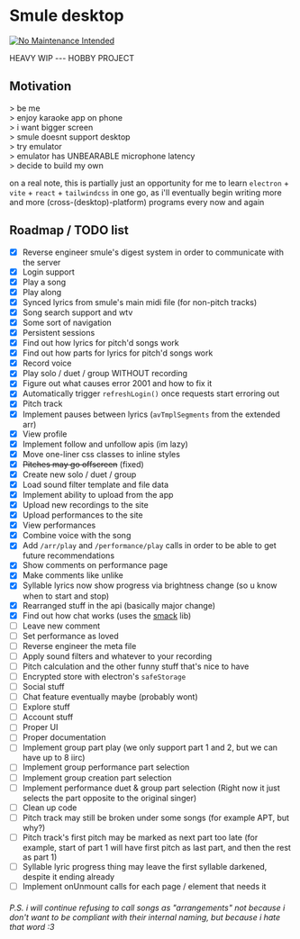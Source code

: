 # Smule desktop

[![No Maintenance Intended](http://unmaintained.tech/badge.svg)](http://unmaintained.tech/)

HEAVY WIP --- HOBBY PROJECT

## Motivation

<p>
> be me <br/>
> enjoy karaoke app on phone <br/>
> i want bigger screen <br/>
> smule doesnt support desktop <br/>
> try emulator <br/>
> emulator has UNBEARABLE microphone latency <br/>
> decide to build my own
</p>

on a real note, this is partially just an opportunity for me to learn `electron` + `vite` + `react` + `tailwindcss` in one go, as i'll eventually begin writing more and more (cross-(desktop)-platform) programs every now and again

## Roadmap / TODO list

- [x] Reverse engineer smule's digest system in order to communicate with the server
- [x] Login support
- [x] Play a song
- [x] Play along
- [x] Synced lyrics from smule's main midi file (for non-pitch tracks)
- [x] Song search support and wtv
- [x] Some sort of navigation
- [x] Persistent sessions
- [x] Find out how lyrics for pitch'd songs work
- [x] Find out how parts for lyrics for pitch'd songs work
- [x] Record voice
- [x] Play solo / duet / group WITHOUT recording
- [x] Figure out what causes error 2001 and how to fix it
- [x] Automatically trigger `refreshLogin()` once requests start erroring out
- [x] Pitch track
- [x] Implement pauses between lyrics (`avTmplSegments` from the extended arr)
- [x] View profile
- [x] Implement follow and unfollow apis (im lazy)
- [x] Move one-liner css classes to inline styles
- [x] ~~Pitches may go offscreen~~ (fixed)
- [x] Create new solo / duet / group
- [x] Load sound filter template and file data
- [x] Implement ability to upload from the app
- [x] Upload new recordings to the site
- [x] Upload performances to the site
- [x] View performances
- [x] Combine voice with the song
- [x] Add `/arr/play` and `/performance/play` calls in order to be able to get future recommendations
- [x] Show comments on performance page
- [x] Make comments like unlike
- [x] Syllable lyrics now show progress via brightness change (so u know when to start and stop)
- [x] Rearranged stuff in the api (basically major change)
- [x] Find out how chat works (uses the [smack](https://github.com/igniterealtime/Smack) lib)
- [ ] Leave new comment
- [ ] Set performance as loved
- [ ] Reverse engineer the meta file
- [ ] Apply sound filters and whatever to your recording
- [ ] Pitch calculation and the other funny stuff that's nice to have
- [ ] Encrypted store with electron's `safeStorage`
- [ ] Social stuff
- [ ] Chat feature eventually maybe (probably wont)
- [ ] Explore stuff
- [ ] Account stuff
- [ ] Proper UI
- [ ] Proper documentation
- [ ] Implement group part play (we only support part 1 and 2, but we can have up to 8 iirc)
- [ ] Implement group performance part selection
- [ ] Implement group creation part selection
- [ ] Implement performance duet & group part selection (Right now it just selects the part opposite to the original singer)
- [ ] Clean up code
- [ ] Pitch track may still be broken under some songs (for example APT, but why?)
- [ ] Pitch track's first pitch may be marked as next part too late (for example, start of part 1 will have first pitch as last part, and then the rest as part 1)
- [ ] Syllable lyric progress thing may leave the first syllable darkened, despite it ending already
- [ ] Implement onUnmount calls for each page / element that needs it

###### P.S. i will continue refusing to call songs as "arrangements" not because i don't want to be compliant with their internal naming, but because i hate that word :3